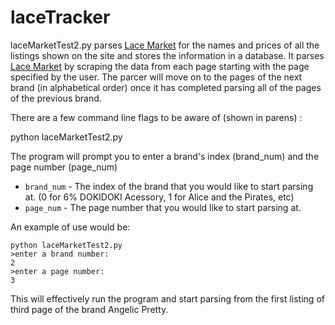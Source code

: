 # laceTracker

laceMarketTest2.py parses [Lace Market](www.lacemarket.us) for the names and prices of all the listings shown on the site and stores the information in a database. It parses [Lace Market](www.lacemarket.us) by scraping the data from each page starting with the page specified by the user. The parcer will move on to the pages of the next brand (in alphabetical order) once it has completed parsing all of the pages of the previous brand.  

There are a few command line flags to be aware of (shown in parens) :

python laceMarketTest2.py

The program will prompt you to enter a brand's index (brand_num) and the page number (page_num)
* `brand_num` - The index of the brand that you would like to start parsing at. (0 for 6% DOKIDOKI Acessory, 1 for Alice and the Pirates, etc)
* `page_num` - The page number that you would like to start parsing at. 

An example of use would be:

```
python laceMarketTest2.py
>enter a brand number:
2
>enter a page number:
3
```
This will effectively run the program and start parsing from the first listing of third page of the brand Angelic Pretty. 
